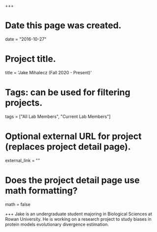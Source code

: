 +++
# Date this page was created.
date = "2016-10-27"

# Project title.
title = 'Jake Mihalecz (Fall 2020 -  Present)'

# Tags: can be used for filtering projects.
tags = ["All Lab Members", "Current Lab Members"]

# Optional external URL for project (replaces project detail page).
external_link = ""

# Does the project detail page use math formatting?
math = false


+++
Jake is an undergraduate student majoring in Biological Sciences at Rowan University. He is working on a research project to study biases in protein models evolutionary divergence estimation.